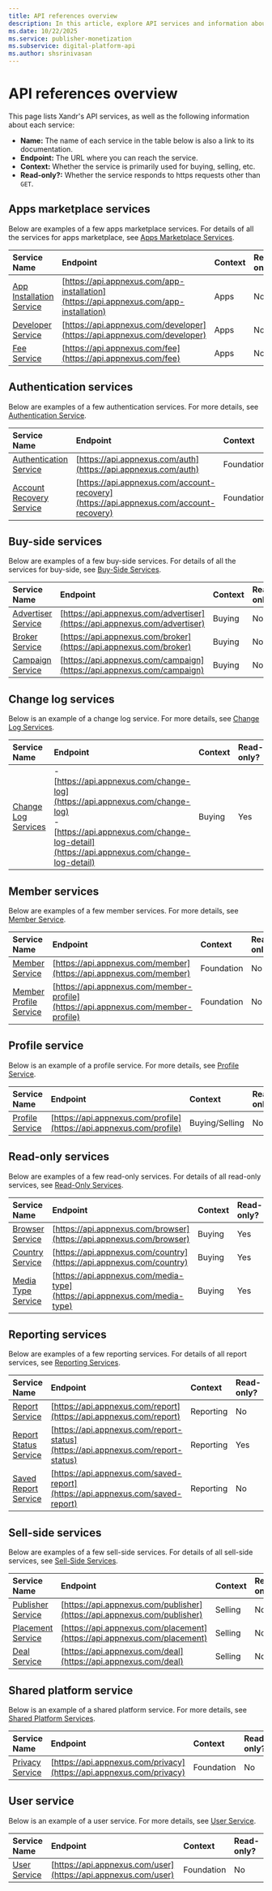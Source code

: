```yaml
---
title: API references overview
description: In this article, explore API services and information about each service.
ms.date: 10/22/2025
ms.service: publisher-monetization
ms.subservice: digital-platform-api
ms.author: shsrinivasan
---
```


# API references overview

This page lists Xandr's API services, as well as the following information about each service:

- **Name:** The name of each service in the table below is also a link to its documentation.
- **Endpoint:** The URL where you can reach the service.
- **Context:** Whether the service is primarily used for buying, selling, etc.
- **Read-only?:** Whether the service responds to https requests other than `GET`.

## Apps marketplace services

Below are examples of a few apps marketplace services. For details of all the services for apps marketplace, see [Apps Marketplace Services](apps-marketplace-services.md).

| Service Name | Endpoint | Context | Read-only? |
|:---|:---|:---|:---|
| [App Installation Service](app-installation-service.md) | [https://api.appnexus.com/app-installation](https://api.appnexus.com/app-installation) | Apps | No |
| [Developer Service](developer-service.md) | [https://api.appnexus.com/developer](https://api.appnexus.com/developer) | Apps | No |
| [Fee Service](./partner-fee-service.md) | [https://api.appnexus.com/fee](https://api.appnexus.com/fee) | Apps | No |

## Authentication services

Below are examples of a few authentication services. For more details, see [Authentication Service](authentication-service.md).

| Service Name | Endpoint | Context | Read-only? |
|:---|:---|:---|:---|
| [Authentication Service](authentication-service.md) | [https://api.appnexus.com/auth](https://api.appnexus.com/auth) | Foundation | No |
| [Account Recovery Service](account-recovery-service.md) | [https://api.appnexus.com/account-recovery](https://api.appnexus.com/account-recovery) | Foundation | No |

## Buy-side services

Below are examples of a few buy-side services. For details of all the services for buy-side, see [Buy-Side Services](buy-side-services.md).

| Service Name | Endpoint | Context | Read-only? |
|:---|:---|:---|:---|
| [Advertiser Service](advertiser-service.md) | [https://api.appnexus.com/advertiser](https://api.appnexus.com/advertiser) | Buying | No |
| [Broker Service](broker-service.md) | [https://api.appnexus.com/broker](https://api.appnexus.com/broker) | Buying | No |
| [Campaign Service](campaign-service.md) | [https://api.appnexus.com/campaign](https://api.appnexus.com/campaign) | Buying | No |

## Change log services

Below is an example of a change log service. For more details, see [Change Log Services](change-log-services.md).

| Service Name | Endpoint | Context | Read-only? |
|:---|:---|:---|:---|
| [Change Log Services](change-log-services.md) | - [https://api.appnexus.com/change-log](https://api.appnexus.com/change-log)<br>- [https://api.appnexus.com/change-log-detail](https://api.appnexus.com/change-log-detail) | Buying | Yes |

## Member services

Below are examples of a few member services. For more details, see [Member Service](member-service.md).

| Service Name | Endpoint | Context | Read-only? |
|:---|:---|:---|:---|
| [Member Service](member-service.md) | [https://api.appnexus.com/member](https://api.appnexus.com/member) | Foundation | No |
| [Member Profile Service](member-profile-service.md) | [https://api.appnexus.com/member-profile](https://api.appnexus.com/member-profile) | Foundation | No |

## Profile service

Below is an example of a profile service. For more details, see [Profile Service](profile-service.md).

| Service Name | Endpoint | Context | Read-only? |
|:---|:---|:---|:---|
| [Profile Service](profile-service.md) | [https://api.appnexus.com/profile](https://api.appnexus.com/profile) | Buying/Selling | No |

## Read-only services

Below are examples of a few read-only services. For details of all read-only services, see [Read-Only Services](read-only-services.md).

| Service Name | Endpoint | Context | Read-only? |
|:---|:---|:---|:---|
| [Browser Service](browser-service.md) | [https://api.appnexus.com/browser](https://api.appnexus.com/browser) | Buying | Yes |
| [Country Service](country-service.md) | [https://api.appnexus.com/country](https://api.appnexus.com/country) | Buying | Yes |
| [Media Type Service](media-type-service.md) | [https://api.appnexus.com/media-type](https://api.appnexus.com/media-type) | Buying | Yes |

## Reporting services

Below are examples of a few reporting services. For details of all report services, see [Reporting Services](reporting-services.md).

| Service Name | Endpoint | Context | Read-only? |
|:---|:---|:---|:---|
| [Report Service](report-service.md) | [https://api.appnexus.com/report](https://api.appnexus.com/report) | Reporting | No |
| [Report Status Service](report-status-service.md) | [https://api.appnexus.com/report-status](https://api.appnexus.com/report-status) | Reporting | Yes |
| [Saved Report Service](saved-report-service.md) | [https://api.appnexus.com/saved-report](https://api.appnexus.com/saved-report) | Reporting | No |

## Sell-side services

Below are examples of a few sell-side services. For details of all sell-side services, see [Sell-Side Services](sell-side-services.md).

| Service Name | Endpoint | Context | Read-only? |
|:---|:---|:---|:---|
| [Publisher Service](publisher-service.md) | [https://api.appnexus.com/publisher](https://api.appnexus.com/publisher) | Selling | No |
| [Placement Service](placement-service.md) | [https://api.appnexus.com/placement](https://api.appnexus.com/placement) | Selling | No |
| [Deal Service](deal-service.md) | [https://api.appnexus.com/deal](https://api.appnexus.com/deal) | Selling | No |

## Shared platform service

Below is an example of a shared platform service. For more details, see [Shared Platform Services](shared-platform-services.md).

| Service Name | Endpoint | Context | Read-only? |
|:---|:---|:---|:---|
| [Privacy Service](privacy-service.md) | [https://api.appnexus.com/privacy](https://api.appnexus.com/privacy) | Foundation | No |

## User service

Below is an example of a user service. For more details, see [User Service](user-service.md).

| Service Name | Endpoint | Context | Read-only? |
|:---|:---|:---|:---|
| [User Service](user-service.md) | [https://api.appnexus.com/user](https://api.appnexus.com/user) | Foundation | No |
